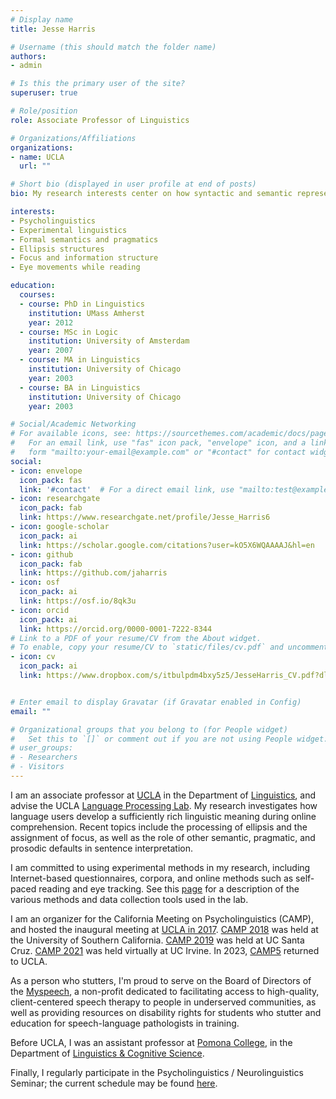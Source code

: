 ```yaml
---
# Display name
title: Jesse Harris

# Username (this should match the folder name)
authors:
- admin

# Is this the primary user of the site?
superuser: true

# Role/position
role: Associate Professor of Linguistics

# Organizations/Affiliations
organizations:
- name: UCLA
  url: ""

# Short bio (displayed in user profile at end of posts)
bio: My research interests center on how syntactic and semantic representations are constructed during online sentence processing.

interests:
- Psycholinguistics
- Experimental linguistics
- Formal semantics and pragmatics
- Ellipsis structures
- Focus and information structure
- Eye movements while reading

education:
  courses:
  - course: PhD in Linguistics
    institution: UMass Amherst
    year: 2012
  - course: MSc in Logic
    institution: University of Amsterdam
    year: 2007
  - course: MA in Linguistics
    institution: University of Chicago
    year: 2003
  - course: BA in Linguistics
    institution: University of Chicago
    year: 2003

# Social/Academic Networking
# For available icons, see: https://sourcethemes.com/academic/docs/page-builder/#icons
#   For an email link, use "fas" icon pack, "envelope" icon, and a link in the
#   form "mailto:your-email@example.com" or "#contact" for contact widget.
social:
- icon: envelope
  icon_pack: fas
  link: '#contact'  # For a direct email link, use "mailto:test@example.org".
- icon: researchgate
  icon_pack: fab
  link: https://www.researchgate.net/profile/Jesse_Harris6
- icon: google-scholar
  icon_pack: ai
  link: https://scholar.google.com/citations?user=kO5X6WQAAAAJ&hl=en
- icon: github
  icon_pack: fab
  link: https://github.com/jaharris
- icon: osf
  icon_pack: ai
  link: https://osf.io/8qk3u  
- icon: orcid
  icon_pack: ai
  link: https://orcid.org/0000-0001-7222-8344
# Link to a PDF of your resume/CV from the About widget.
# To enable, copy your resume/CV to `static/files/cv.pdf` and uncomment the lines below.
- icon: cv
  icon_pack: ai
  link: https://www.dropbox.com/s/itbulpdm4bxy5z5/JesseHarris_CV.pdf?dl=0


# Enter email to display Gravatar (if Gravatar enabled in Config)
email: ""

# Organizational groups that you belong to (for People widget)
#   Set this to `[]` or comment out if you are not using People widget.
# user_groups:
# - Researchers
# - Visitors
---
```


I am an associate professor at [UCLA](http://www.ucla.edu/) in the Department of [Linguistics](http://www.linguistics.ucla.edu/), and advise the UCLA [Language Processing Lab](http://processing.linguistics.ucla.edu/). My research investigates how language users develop a sufficiently rich linguistic meaning during online comprehension. Recent topics include the processing of ellipsis and the assignment of focus, as well as the role of other semantic, pragmatic, and prosodic defaults in sentence interpretation.

I am committed to using experimental methods in my research, including Internet-based questionnaires, corpora, and online methods such as self-paced reading and eye tracking. See this [page](http://processing.linguistics.ucla.edu/resources.html) for a description of the various methods and data collection tools used in the lab.

I am an organizer for the California Meeting on Psycholinguistics (CAMP), and hosted the inaugural meeting at [UCLA in 2017](https://sites.google.com/view/camp-ucla2017/home). [CAMP 2018](https://sites.google.com/view/camp-usc2018/) was held at the University of Southern California. [CAMP 2019](https://sites.google.com/view/camp-ucsc/) was held at UC Santa Cruz. [CAMP 2021](https://sites.google.com/view/camp-2021/home) was held virtually at UC Irvine. In 2023, [CAMP5](https://sites.google.com/view/camp5-ucla/) returned to UCLA.

As a person who stutters, I'm proud to serve on the Board of Directors of the [Myspeech](https://myspeechapp.org/), a non-profit dedicated to facilitating access to high-quality, client-centered speech therapy to people in underserved communities, as well as providing resources on disability rights for students who stutter and education for speech-language pathologists in training.

Before UCLA, I was an assistant professor at [Pomona College](https://www.pomona.edu/), in the Department of [Linguistics & Cognitive Science](https://www.pomona.edu/academics/departments/linguistics-cognitive-science).

Finally, I regularly participate in the Psycholinguistics / Neurolinguistics Seminar; the current schedule may be found [here](https://linguistics.ucla.edu/psy-sem-schedule/).
